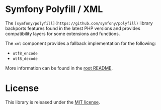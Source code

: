 Symfony Polyfill / XML
======================

The `[symfony/polyfill](https://github.com/symfony/polyfill)` library backports
features found in the latest PHP versions and provides compatibility layers for
some extensions and functions.

The `xml` component provides a fallback implementation for the following:

- `utf8_encode`
- `utf8_decode`

More information can be found in the [root README](../README.md).

License
=======

This library is released under the [MIT license](LICENSE).